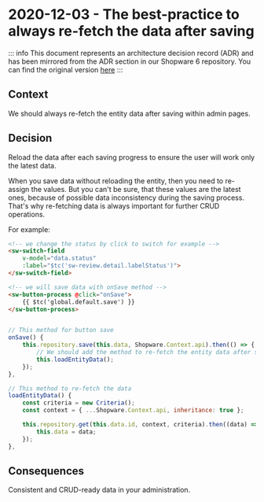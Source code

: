 # 2020-12-03 - The best-practice to always re-fetch the data after saving

::: info
This document represents an architecture decision record (ADR) and has been mirrored from the ADR section in our Shopware 6 repository.
You can find the original version [here](https://github.com/shopware/platform/blob/trunk/adr/admin/2020-12-03-the-best-practice-to-always-re-fetch-the-data-after-saving.md)
:::

## Context

We should always re-fetch the entity data after saving within admin pages.

## Decision

Reload the data after each saving progress to ensure the user will work only the latest data.

When you save data without reloading the entity, then you need to re-assign the values. But you can't be sure, that these values are the latest ones, because of possible data inconsistency during the saving process. That's why re-fetching data is always important for further CRUD operations.

For example:

```html
<!-- we change the status by click to switch for example -->
<sw-switch-field
    v-model="data.status"
    :label="$tc('sw-review.detail.labelStatus')">
</sw-switch-field>

<!-- we will save data with onSave method -->
<sw-button-process @click="onSave">
    {{ $tc('global.default.save') }}
</sw-button-process>
```

```javascript

// This method for button save
onSave() {
    this.repository.save(this.data, Shopware.Context.api).then(() => {
        // We should add the method to re-fetch the entity data after save success here
        this.loadEntityData();
    });
},

// This method to re-fetch the data
loadEntityData() {
    const criteria = new Criteria();
    const context = { ...Shopware.Context.api, inheritance: true };

    this.repository.get(this.data.id, context, criteria).then((data) => {
        this.data = data;
    });
},
```

## Consequences

Consistent and CRUD-ready data in your administration.
